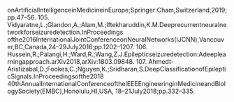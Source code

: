 onArtificialIntelligenceinMedicineinEurope;Springer:Cham,Switzerland,2019;pp.47–56.
105. Vidyaratne,L.;Glandon,A.;Alam,M.;Iftekharuddin,K.M.Deeprecurrentneuralnetworkforseizuredetection.InProceedings
ofthe2016InternationalJointConferenceonNeuralNetworks(IJCNN),Vancouver,BC,Canada,24–29July2016;pp.1202–1207.
106. Hussein,R.;Palangi,H.;Ward,R.;Wang,Z.J.Epilepticseizuredetection:Adeeplearningapproach.arXiv2018,arXiv:1803.09848.
107. Ahmedt-Aristizabal,D.;Fookes,C.;Nguyen,K.;Sridharan,S.DeepClassificationofEpilepticSignals.InProceedingsofthe2018
40thAnnualInternationalConferenceoftheIEEEEngineeringinMedicineandBiologySociety(EMBC),Honolulu,HI,USA,
18–21July2018;pp.332–335.